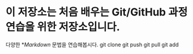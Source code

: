 # 이 저장소는 처음 배우는 Git/GitHub 과정 연습을 위한 저장소입니다.
다양한 **Markdown* 문법을 연습해봅시다.
git clone
git push 
git pull
git add
